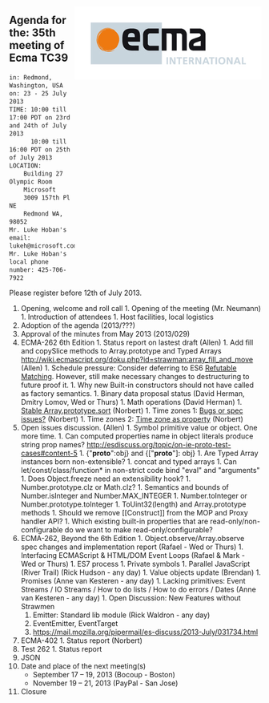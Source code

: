 <img src="../images/Ecma_RVB-003.jpg"
     align="right" alt="" />

## Agenda for the: 35th meeting of Ecma TC39

    in: Redmond, Washington, USA
    on: 23 - 25 July 2013
    TIME: 10:00 till 17:00 PDT on 23rd and 24th of July 2013
          10:00 till 16:00 PDT on 25th of July 2013
    LOCATION:
        Building 27 Olympic Room
        Microsoft
        3009 157th Pl NE
        Redmond WA, 98052
    Mr. Luke Hoban's email: lukeh@microsoft.com
    Mr. Luke Hoban's local phone number: 425-706-7922

Please register before 12th of July 2013.

  1. Opening, welcome and roll call
    1. Opening of the meeting (Mr. Neumann)
    1. Introduction of attendees
    1. Host facilities, local logistics
  1. Adoption of the agenda (2013/???)
  1. Approval of the minutes from May 2013 (2013/029)
  1. ECMA-262 6th Edition
    1. Status report on lastest draft (Allen)
    1. Add fill and copySlice methods to Array.prototype and Typed Arrays http://wiki.ecmascript.org/doku.php?id=strawman:array_fill_and_move (Allen)
    1. Schedule pressure: Consider deferring to ES6 [Refutable Matching](http://wiki.ecmascript.org/doku.php?id=harmony:refutable_matching). However, still make necessary changes to destructuring to future proof it.
    1. Why new Built-in constructors should not have called as factory semantics.
    1. Binary data proposal status (David  Herman, Dmitry Lomov, Wed or Thurs)
    1. Math operations (David Herman)
    1. [Stable Array.prototype.sort](https://mail.mozilla.org/pipermail/es-discuss/2013-June/thread.html#31276) (Norbert)
    1. Time zones 1: [Bugs or spec issues?](https://mail.mozilla.org/pipermail/es-discuss/2013-July/032087.html) (Norbert)
    1. Time zones 2: [Time zone as property](https://mail.mozilla.org/pipermail/es-discuss/2013-July/032080.html) (Norbert)
  1. Open issues discussion. (Allen)
    1. Symbol primitive value or object.  One more time.
    1. Can computed properties name in object literals produce string prop names? http://esdiscuss.org/topic/on-ie-proto-test-cases#content-5
    1. {"__proto__":obj}  and {["__proto__"]: obj}
    1. Are Typed Array instances born non-extensible?
    1. concat and typed arrays
    1. Can let/const/class/function* in non-strict code bind "eval" and "arguments"
    1. Does Object.freeze need an extensibility hook?
    1. Number.prototype.clz or Math.clz?
    1. Semantics and bounds of Number.isInteger and Number.MAX_INTEGER
    1. Number.toInteger or Number.prototype.toInteger
    1. ToUint32(length) and Array.prototype methods
    1. Should we remove [[Construct]] from the MOP and Proxy handler API?
    1. Which existing built-in properties that are read-only/non-configurable do we want to make read-only/configurable?
  1. ECMA-262, Beyond the 6th Edition
    1. Object.observe/Array.observe spec changes and implementation report (Rafael - Wed or Thurs)
    1. Interfacing ECMAScript & HTML/DOM Event Loops (Rafael & Mark - Wed or Thurs)
    1. ES7 process
    1. Private symbols
    1. Parallel JavaScript (River Trail) (Rick Hudson - any day)
    1. Value objects update (Brendan)
    1. Promises (Anne van Kesteren - any day)
    1. Lacking primitives: Event Streams / IO Streams / How to do lists / How to do errors / Dates (Anne van Kesteren - any day)
    1. Open Discussion: New Features without Strawmen
      1. Emitter: Standard lib module (Rick Waldron - any day)
        1. EventEmitter, EventTarget
        1. https://mail.mozilla.org/pipermail/es-discuss/2013-July/031734.html
  1. ECMA-402
    1. Status report (Norbert)
  1. Test 262
    1. Status report
  1. JSON
  1. Date and place of the next meeting(s)
      * September 17 – 19, 2013 (Bocoup - Boston)
      * November 19 – 21, 2013 (PayPal - San Jose)
  1.  Closure
